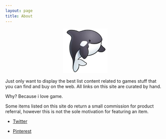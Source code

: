 ```yaml
---
layout: page
title: About
---
```


<p align="center">
    <img src="assets/images/orca.jpg" alt="qooldb" width="140">
</p>
Just only want to display the best list content related to games stuff that you can find and buy on the web. All links on this site are curated by hand.

Why? Because i love game.

Some items listed on this site do return a small commission for product referral, however this is not the sole motivation for featuring an item.

*   [Twitter](https://twitter.com/greenlute)

*   [Pinterest](https://pinterest.com/qooldb/)